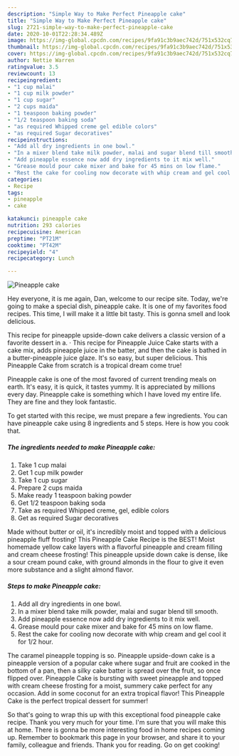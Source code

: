 ```yaml
---
description: "Simple Way to Make Perfect Pineapple cake"
title: "Simple Way to Make Perfect Pineapple cake"
slug: 2721-simple-way-to-make-perfect-pineapple-cake
date: 2020-10-01T22:28:34.489Z
image: https://img-global.cpcdn.com/recipes/9fa91c3b9aec742d/751x532cq70/pineapple-cake-recipe-main-photo.jpg
thumbnail: https://img-global.cpcdn.com/recipes/9fa91c3b9aec742d/751x532cq70/pineapple-cake-recipe-main-photo.jpg
cover: https://img-global.cpcdn.com/recipes/9fa91c3b9aec742d/751x532cq70/pineapple-cake-recipe-main-photo.jpg
author: Nettie Warren
ratingvalue: 3.5
reviewcount: 13
recipeingredient:
- "1 cup malai"
- "1 cup milk powder"
- "1 cup sugar"
- "2 cups maida"
- "1 teaspoon baking powder"
- "1/2 teaspoon baking soda"
- "as required Whipped creme gel edible colors"
- "as required Sugar decoratives"
recipeinstructions:
- "Add all dry ingredients in one bowl."
- "In a mixer blend take milk powder, malai and sugar blend till smooth."
- "Add pineapple essence now add dry ingredients to it mix well."
- "Grease mould pour cake mixer and bake for 45 mins on low flame."
- "Rest the cake for cooling now decorate with whip cream and gel cool it for 1/2 hour."
categories:
- Recipe
tags:
- pineapple
- cake

katakunci: pineapple cake 
nutrition: 293 calories
recipecuisine: American
preptime: "PT21M"
cooktime: "PT42M"
recipeyield: "4"
recipecategory: Lunch

---
```



![Pineapple cake](https://img-global.cpcdn.com/recipes/9fa91c3b9aec742d/751x532cq70/pineapple-cake-recipe-main-photo.jpg)

Hey everyone, it is me again, Dan, welcome to our recipe site. Today, we're going to make a special dish, pineapple cake. It is one of my favorites food recipes. This time, I will make it a little bit tasty. This is gonna smell and look delicious.

This recipe for pineapple upside-down cake delivers a classic version of a favorite dessert in a. · This recipe for Pineapple Juice Cake starts with a cake mix, adds pineapple juice in the batter, and then the cake is bathed in a butter-pineapple juice glaze. It&#39;s so easy, but super delicious. This Pineapple Cake from scratch is a tropical dream come true!

Pineapple cake is one of the most favored of current trending meals on earth. It's easy, it is quick, it tastes yummy. It is appreciated by millions every day. Pineapple cake is something which I have loved my entire life. They are fine and they look fantastic.


To get started with this recipe, we must prepare a few ingredients. You can have pineapple cake using 8 ingredients and 5 steps. Here is how you cook that.

<!--inarticleads1-->

##### The ingredients needed to make Pineapple cake:

1. Take 1 cup malai
1. Get 1 cup milk powder
1. Take 1 cup sugar
1. Prepare 2 cups maida
1. Make ready 1 teaspoon baking powder
1. Get 1/2 teaspoon baking soda
1. Take as required Whipped creme, gel, edible colors
1. Get as required Sugar decoratives


Made without butter or oil, it&#39;s incredibly moist and topped with a delicious pineapple fluff frosting! This Pineapple Cake Recipe is the BEST! Moist homemade yellow cake layers with a flavorful pineapple and cream filling and cream cheese frosting! This pineapple upside down cake is dense, like a sour cream pound cake, with ground almonds in the flour to give it even more substance and a slight almond flavor. 

<!--inarticleads2-->

##### Steps to make Pineapple cake:

1. Add all dry ingredients in one bowl.
1. In a mixer blend take milk powder, malai and sugar blend till smooth.
1. Add pineapple essence now add dry ingredients to it mix well.
1. Grease mould pour cake mixer and bake for 45 mins on low flame.
1. Rest the cake for cooling now decorate with whip cream and gel cool it for 1/2 hour.


The caramel pineapple topping is so. Pineapple upside-down cake is a pineapple version of a popular cake where sugar and fruit are cooked in the bottom of a pan, then a silky cake batter is spread over the fruit, so once flipped over. Pineapple Cake is bursting with sweet pineapple and topped with cream cheese frosting for a moist, summery cake perfect for any occasion. Add in some coconut for an extra tropical flavor! This Pineapple Cake is the perfect tropical dessert for summer! 

So that's going to wrap this up with this exceptional food pineapple cake recipe. Thank you very much for your time. I'm sure that you will make this at home. There is gonna be more interesting food in home recipes coming up. Remember to bookmark this page in your browser, and share it to your family, colleague and friends. Thank you for reading. Go on get cooking!
